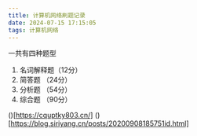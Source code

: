 ```yaml
---
title: 计算机网络刷题记录
date: 2024-07-15 17:15:05
tags: 计算机网络
---
```


一共有四种题型
1. 名词解释题（12分）
2. 简答题 （24分）
3. 分析题 （54分）
4. 综合题 （90分）

()[https://cquptky803.cn/]
()[https://blog.siriyang.cn/posts/20200908185751id.html]